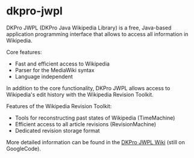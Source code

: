 # dkpro-jwpl

DKPro JWPL (DKPro Java Wikipedia Library) is a free, Java-based application programming interface that allows to access all information in Wikipedia.

Core features:
   * Fast and efficient access to Wikipedia
   * Parser for the MediaWiki syntax
   * Language independent

In addition to the core functionality, DKPro JWPL allows access to Wikipedia's edit history with the Wikipedia Revision Toolkit.

Features of the Wikipedia Revision Toolkit:
   * Tools for reconstructing past states of Wikipedia (TimeMachine)
   * Efficient access to all article revisions (RevisionMachine)
   * Dedicated revision storage format

More detailed information can be found in the [DKPro JWPL Wiki](https://code.google.com/p/jwpl/wiki/JWPLDocumentation?tm=6) (still on GoogleCode).
